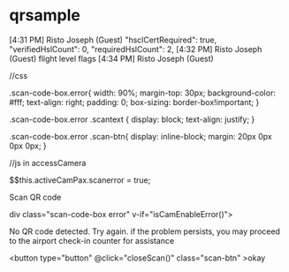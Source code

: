 # qrsample
[4:31 PM] Risto Joseph (Guest)
    "hsclCertRequired": true,
        "verifiedHslCount": 0,
        "requiredHslCount": 2,
​[4:32 PM] Risto Joseph (Guest)
    flight level flags 
​[4:34 PM] Risto Joseph (Guest)


//css

.scan-code-box.error{
    width: 90%;
    margin-top: 30px;
    background-color: #fff;
    text-align: right;
    padding: 0;
    box-sizing: border-box!important;
}

.scan-code-box.error .scantext {
    display: block;
    text-align: justify;
}

.scan-code-box.error .scan-btn{
    display: inline-block;
    margin: 20px 0px 0px 0px;
}


//js in accessCamera

$$this.activeCamPax.scanerror = true;

<div class="scan-code-title" v-if="!isCamEnableError()">Scan QR code</div>

div class="scan-code-box error" v-if="isCamEnableError()">
							<p class="scantext">No QR code detected. Try again. if the problem persists, you may proceed to the airport check-in counter for assistance</p>
							<button type="button" @click="closeScan()" class="scan-btn" >okay</button>
						</div>






    
    
